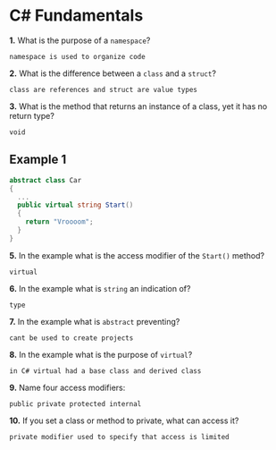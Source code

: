 # C# Fundamentals


**1.** What is the purpose of a `namespace`?
<!-- enter you answer in the space below -->
```
namespace is used to organize code
```
**2.** What is the difference between a `class` and a `struct`?
<!-- enter you answer in the space below -->
```
class are references and struct are value types
```
**3.** What is the method that returns an instance of a class, yet it has no return type?
<!-- enter you answer in the space below -->
```
void
```
## Example 1
```c#
abstract class Car
{
  ...
  public virtual string Start()
  {
    return "Vroooom";
  }
}
```
**5.** In the example what is the access modifier of the `Start()` method?
<!-- enter you answer in the space below -->
```
virtual
```
**6.** In the example what is `string` an indication of?
<!-- enter you answer in the space below -->
```
type
```
**7.** In the example what is `abstract` preventing?
<!-- enter you answer in the space below -->
```
cant be used to create projects
```
**8.** In the example what is the purpose of `virtual`?
<!-- enter you answer in the space below -->
```
in C# virtual had a base class and derived class
```
**9.** Name four access modifiers:
<!-- enter you answer in the space below -->
```
public private protected internal
```
**10.** If you set a class or method to private, what can access it?
<!-- enter you answer in the space below -->
```
private modifier used to specify that access is limited
```